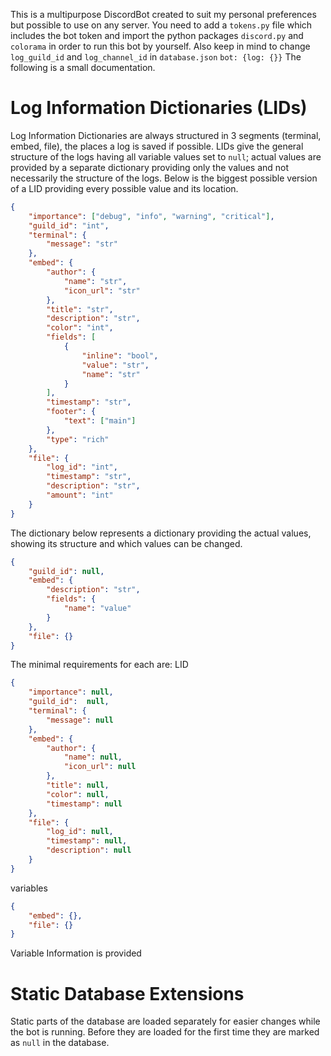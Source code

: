 This is a multipurpose DiscordBot created to suit my personal preferences but possible to use on any server.
You need to add a `tokens.py` file which includes the bot token and import the python packages `discord.py` and `colorama` in order to run this bot by yourself. Also keep in mind to change `log_guild_id` and `log_channel_id` in `database.json` `bot: {log: {}}`
The following is a small documentation.
# Log Information Dictionaries (LIDs)
Log Information Dictionaries are always structured in 3 segments (terminal, embed, file), the places a log is saved if possible.
LIDs give the general structure of the logs having all variable values set to `null`; actual values are provided by a separate dictionary providing only the values and not necessarily the structure of the logs.
Below is the biggest possible version of a LID providing every possible value and its location.
```json
{
    "importance": ["debug", "info", "warning", "critical"],
    "guild_id": "int",
    "terminal": {
        "message": "str"
    },
    "embed": {
        "author": {
            "name": "str",
            "icon_url": "str"
        },
        "title": "str",
        "description": "str",
        "color": "int",
        "fields": [
            {
                "inline": "bool",
                "value": "str",
                "name": "str"
            }
        ],
        "timestamp": "str",
        "footer": {
            "text": ["main"]
        },
        "type": "rich"
    },
    "file": {
        "log_id": "int",
        "timestamp": "str",
        "description": "str",
        "amount": "int"
    }
}
```
The dictionary below represents a dictionary providing the actual values, showing its structure and which values can be changed.
```json
{
    "guild_id": null,
    "embed": {
        "description": "str",
        "fields": {
            "name": "value"
        }
    },
    "file": {}
}
```
The minimal requirements for each are:
LID
```json
{
    "importance": null,
    "guild_id":  null,
    "terminal": {
        "message": null
    },
    "embed": {
        "author": {
            "name": null,
            "icon_url": null
        },
        "title": null,
        "color": null,
        "timestamp": null
    },
    "file": {
        "log_id": null,
        "timestamp": null,
        "description": null
    }
}
```
variables
```json
{
    "embed": {},
    "file": {}
}
```
Variable Information is provided 
# Static Database Extensions
Static parts of the database are loaded separately for easier changes while the bot is running. Before they are loaded for the first time they are marked as `null` in the database.